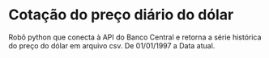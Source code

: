 # Cotação do preço diário do dólar
Robô python que conecta à API do Banco Central e retorna a série histórica do preço do dólar em arquivo csv.
De 01/01/1997 a Data atual.
